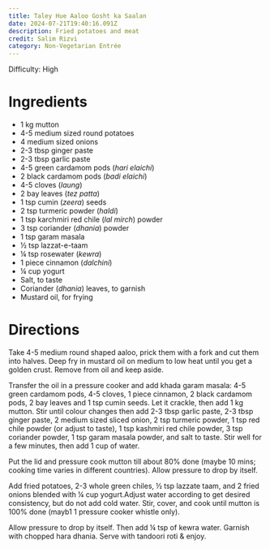 ```yaml
---
title: Taley Hue Aaloo Gosht ka Saalan
date: 2024-07-21T19:40:16.091Z
description: Fried potatoes and meat
credit: Salim Rizvi
category: Non-Vegetarian Entrée
---
```


Difficulty: High

# Ingredients
* 1 kg mutton
* 4-5 medium sized round potatoes
* 4 medium sized onions
* 2-3 tbsp ginger paste
* 2-3 tbsp garlic paste
* 4-5 green cardamom pods (_hari elaichi_)
* 2 black cardamom pods (_badi elaichi_)
* 4-5 cloves (_laung_)
* 2 bay leaves (_tez patta_)
* 1 tsp cumin (_zeera_) seeds
* 2 tsp turmeric powder (_haldi_)
* 1 tsp karchmiri red chile (_lal mirch_) powder
* 3 tsp coriander (_dhania_) powder
* 1 tsp garam masala
* ½ tsp lazzat-e-taam
* ¼ tsp rosewater (_kewra_)
* 1 piece cinnamon (_dalchini_)
* ¼ cup yogurt
* Salt, to taste
* Coriander (_dhania_) leaves, to garnish
* Mustard oil, for frying

# Directions
Take 4-5 medium round shaped aaloo, prick them with a fork and cut them into halves. Deep fry in mustard oil on medium to low heat until you get a golden crust. Remove from oil and keep aside.

Transfer the oil in a pressure cooker and add khada garam masala: 4-5 green cardamom pods, 4-5 cloves, 1 piece cinnamon, 2 black cardamom pods, 2 bay leaves and 1 tsp cumin seeds. Let it crackle, then add 1 kg mutton. Stir until colour changes then add 2-3 tbsp garlic paste, 2-3 tbsp ginger paste, 2 medium sized sliced onion, 2 tsp turmeric powder, 1 tsp red chile powder (or adjust to taste), 1 tsp kashmiri red chile powder, 3 tsp coriander powder, 1 tsp garam masala powder, and salt to taste. Stir well for a few minutes, then add 1 cup of water.

Put the lid and pressure cook mutton till about 80% done (maybe 10 mins; cooking time varies in different countries). Allow pressure to drop by itself.

Add fried potatoes, 2-3 whole green chiles, ½ tsp lazzate taam, and 2 fried onions blended with ¼ cup yogurt.Adjust water according to get desired consistency, but do not add cold water. Stir, cover, and cook until mutton is 100% done (mayb1 1 pressure cooker whistle only).

Allow pressure to drop by itself. Then add ¼ tsp of kewra water. Garnish with chopped hara dhania. Serve with tandoori roti & enjoy.
